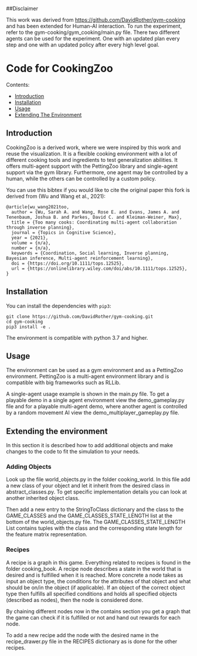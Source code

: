 ##Disclaimer

This work was derived from https://github.com/DavidRother/gym-cooking and has been extended for Human-AI interaction. To
run the experiment, refer to the gym-cooking/gym_cooking/main.py file. There two different agents can be used for the experiment.
One with an updated plan every step and one with an updated policy after every high level goal.

# Code for CookingZoo

Contents:
- [Introduction](#introduction)
- [Installation](#installation)
- [Usage](#usage)
- [Extending The Environment](#extending-the-environment)

## Introduction

CookingZoo is a derived work, where we were inspired by this work and reuse the visualization.
It is a flexible cooking environment with a lot of different cooking tools and ingredients to test
generalization abilities. It offers multi-agent support with the PettingZoo library and single-agent support 
via the gym library. Furthermore, one agent may be controlled by a human, while the others can be controlled 
by a custom policy.

You can use this bibtex if you would like to cite the original paper this fork is derived from (Wu and Wang et al., 2021):
```
@article{wu_wang2021too,
  author = {Wu, Sarah A. and Wang, Rose E. and Evans, James A. and Tenenbaum, Joshua B. and Parkes, David C. and Kleiman-Weiner, Max},
  title = {Too many cooks: Coordinating multi-agent collaboration through inverse planning},
  journal = {Topics in Cognitive Science},
  year = {2021},
  volume = {n/a},
  number = {n/a},
  keywords = {Coordination, Social learning, Inverse planning, Bayesian inference, Multi-agent reinforcement learning},
  doi = {https://doi.org/10.1111/tops.12525},
  url = {https://onlinelibrary.wiley.com/doi/abs/10.1111/tops.12525},
}
```

## Installation

You can install the dependencies with `pip3`:
```
git clone https://github.com/DavidRother/gym-cooking.git
cd gym-cooking
pip3 install -e .
```

The environment is compatible with python 3.7 and higher.

## Usage 

The environment can be used as a gym environment and as a PettingZoo environment. PettingZoo is 
a multi-agent environment library and is compatible with big frameworks such as RLLib.

A single-agent usage example is shown in the main.py file.
To get a playable demo in a single agent environment view the demo_gameplay.py file
and for a playable multi-agent demo, where another agent is controlled by a random movement AI view 
the demo_multiplayer_gameplay.py file.

## Extending the environment

In this section it is described how to add additional objects and make changes 
to the code to fit the simulation to your needs.

### Adding Objects

Look up the file world_objects.py in the folder cooking_world.
In this file add a new class of your object and let it inherit from the desired class in abstract_classes.py.
To get specific implementation details you can look at another inherited object class. 

Then add a new entry to the StringToClass dictionary and the class to the GAME_CLASSES and the GAME_CLASSES_STATE_LENGTH 
list at the bottom of the world_objects.py file. The GAME_CLASSES_STATE_LENGTH List contains tuples with the class and 
the corresponding state length for the feature matrix representation.

### Recipes

A recipe is a graph in this game. Everything related to recipes is found in the folder cooking_book.
A recipe node describes a state in the world that is desired and is fulfilled when it is reached. 
More concrete a node takes as input an object type, the conditions for the attributes of that object and
what should be on/in the object (if applicable). If an object of the correct object type then fulfills all 
specified conditions and holds all specified objects (described as nodes), then the node is considered done.

By chaining different nodes now in the contains section you get a graph that the game can check if it is fulfilled 
or not and hand out rewards for each node.

To add a new recipe add the node with the desired name in the recipe_drawer.py file in the RECIPES dictionary
as is done for the other recipes.



